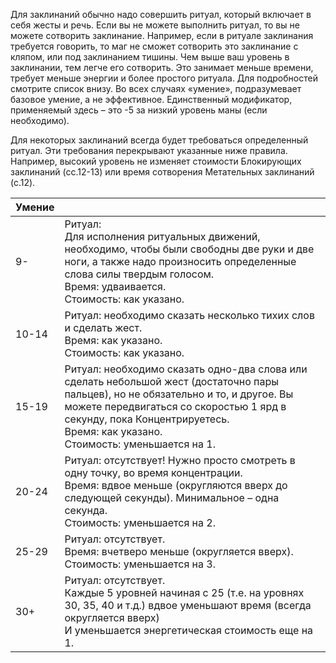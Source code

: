 Для заклинаний обычно надо совершить ритуал, который включает в себя жесты и речь. Если вы не можете выполнить ритуал, то вы не можете сотворить заклинание. Например, если в ритуале заклинания требуется говорить, то маг не сможет сотворить это заклинание с кляпом, или под заклинанием тишины.
Чем выше ваш уровень в заклинании, тем легче его сотворить. Это занимает меньше времени, требует меньше энергии и более простого ритуала. Для подробностей смотрите список внизу. Во всех случаях «умение», подразумевает базовое умение, а не эффективное.
Единственный модификатор, применяемый здесь – это -5 за низкий уровень маны (если необходимо).

Для некоторых заклинаний всегда будет требоваться определенный ритуал. Эти требования
перекрывают указанные ниже правила. Например, высокий уровень не изменяет стоимости Блокирующих заклинаний (сс.12-13) или время сотворения Метательных заклинаний (с.12).

| Умение |                                                                                                                                                                                                                                                                         |
| ------ | ----------------------------------------------------------------------------------------------------------------------------------------------------------------------------------------------------------------------------------------------------------------------- |
| 9-     | Ритуал:<br>Для исполнения ритуальных движений, необходимо, чтобы были свободны две руки и две ноги, а также надо произносить определенные слова силы твердым голосом. <br>Время: удваивается. <br>Стоимость: как указано.                                               |
| 10-14  | Ритуал: необходимо сказать несколько тихих слов и сделать жест. <br>Время: как указано. <br>Стоимость: как указано.                                                                                                                                                     |
| 15-19  | Ритуал: необходимо сказать одно-два слова или сделать небольшой жест (достаточно пары пальцев), но не обязательно и то, и другое. Вы можете передвигаться со скоростью 1 ярд в секунду, пока Концентрируетесь. <br>Время: как указано. <br>Стоимость: уменьшается на 1. |
| 20-24  | Ритуал: отсутствует! Нужно просто смотреть в одну точку, во время концентрации. <br>Время: вдвое меньше (округляются вверх до следующей секунды). Минимальное – одна секунда. <br>Стоимость: уменьшается на 2.                                                          |
| 25-29  | Ритуал: отсутствует. <br>Время: вчетверо меньше (округляется вверх). <br>Стоимость: уменьшается на 3.                                                                                                                                                                   |
| 30+    | Ритуал: отсутствует. <br>Каждые 5 уровней начиная с 25 (т.е. на уровнях 30, 35, 40 и т.д.) вдвое уменьшают время (всегда округляется вверх) <br>И уменьшается энергетическая стоимость еще на 1.                                                                        |
